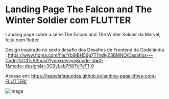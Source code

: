 # Landing Page The Falcon and The Winter Soldier com FLUTTER
Landing page sobre a série The Falcon and The Winter Soldier da Marvel, feita com flutter.

Design inspirado no sexto desafio dos Desafios de Frontend da Codelândia : https://www.figma.com/file/Yb9IBH56g7T1hdIyZ3BMNO/Desafios---Codel%C3%A2ndia?type=design&node-id=0-1&mode=design&t=3G9vLeb7fWTcPcT1-0

Acesse em: https://isabelafagundes.github.io/landing-page-tftws-com-FLUTTER/

![image](https://github.com/isabelafagundes/landing-page-tftws-com-FLUTTER/assets/104397121/f481d63d-5248-421e-97c0-1d64efc3aae6)


